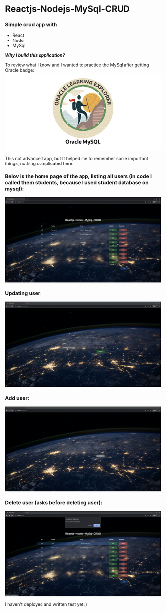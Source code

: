 # Reactjs-Nodejs-MySql-CRUD

### Simple crud app with

- React
- Node
- MySql

**_Why I build this application?_**

To review what I know and I wanted to practice the MySql after getting Oracle badge:
![Oracle Uneversity, MySql Explorer Badge](./README.IMG/oracle.png)

This not advanced app, but It helped me to remember some important things, nothing complicated here.

### Belov is the home page of the app, listing all users (in code I called them students, because I used student database on mysql):

![List of users](./README.IMG/list.png)

### Updating user:

![List of users](./README.IMG/update.png)

### Add user:

![List of users](./README.IMG/add.png)

### Delete user (asks before deleting user):

![List of users](./README.IMG/delete.png)

I haven't deployed and written test yet :)
